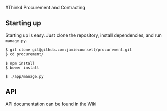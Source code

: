#Think4 Procurement and Contracting

## Starting up

Starting up is easy. Just clone the repository, install dependencies, and run `manage.py`.

```
$ git clone git@github.com:jamiecounsell/procurement.git
$ cd procurement/
```

```
$ npm install
$ bower install
```

```
$ ./app/manage.py
```

## API

API documentation can be found in the Wiki